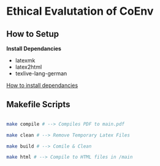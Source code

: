 # Ethical Evalutation of CoEnv

## How to Setup

**Install Dependancies**
- latexmk
- latex2html
- texlive-lang-german

[How to install dependancies](https://gist.github.com/rain1024/98dd5e2c6c8c28f9ea9)


## Makefile Scripts

```bash

make compile # --> Compiles PDF to main.pdf

make clean # --> Remove Temporary Latex Files

make build # --> Comile & Clean

make html # --> Compile to HTML files in /main

```

